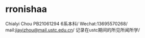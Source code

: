 # rronishaa
Chialyi Chou PB21061294 6系本科/
Wechat:13695570268/
mail:jiayizhou@mail.ustc.edu.cn/
记录在ustc期间的所见所闻所学/


